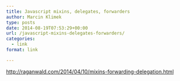 ```yaml
---
title: Javascript mixins, delegates, forwarders
author: Marcin Klimek
type: posts
date: 2014-08-19T07:53:29+00:00
url: /javascript-mixins-delegates-forwarders/
categories:
  - link
format: link

---
```

http://raganwald.com/2014/04/10/mixins-forwarding-delegation.html
